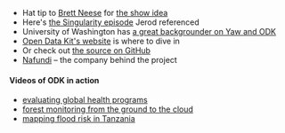 - Hat tip to [Brett Neese](https://github.com/brettneese) for [the show idea](https://github.com/thechangelog/ping/issues/864)
- Here's [the Singularity episode](https://changelog.com/podcast/336) Jerod referenced
- University of Washington has [a great backgrounder on Yaw and ODK](https://news.cs.washington.edu/2018/06/08/allen-school-recognizes-yaw-anokwa-and-eileen-bjorkman-with-alumni-impact-awards/)
- [Open Data Kit's website](https://opendatakit.org/) is where to dive in
- Or check out [the source on GitHub](https://github.com/opendatakit)
- [Nafundi](https://nafundi.com/) – the company behind the project

#### Videos of ODK in action

- [evaluating global health programs](https://www.youtube.com/watch?v=0vw_5sVYj-A)
- [forest monitoring from the ground to the cloud](https://www.youtube.com/watch?v=f7rJCgwV3-g)
- [mapping flood risk in Tanzania](https://www.youtube.com/watch?v=G8SO9YprWhU)